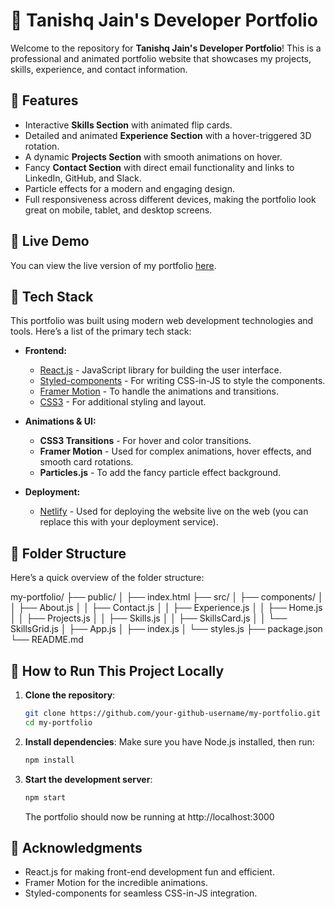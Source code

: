 # 🚀 Tanishq Jain's Developer Portfolio

Welcome to the repository for **Tanishq Jain's Developer Portfolio**! This is a professional and animated portfolio website that showcases my projects, skills, experience, and contact information.

## 🌟 Features
- Interactive **Skills Section** with animated flip cards.
- Detailed and animated **Experience Section** with a hover-triggered 3D rotation.
- A dynamic **Projects Section** with smooth animations on hover.
- Fancy **Contact Section** with direct email functionality and links to LinkedIn, GitHub, and Slack.
- Particle effects for a modern and engaging design.
- Full responsiveness across different devices, making the portfolio look great on mobile, tablet, and desktop screens.

## 🎨 Live Demo
You can view the live version of my portfolio [here](#).

## 🔧 Tech Stack
This portfolio was built using modern web development technologies and tools. Here’s a list of the primary tech stack:

- **Frontend:**
  - [React.js](https://reactjs.org/) - JavaScript library for building the user interface.
  - [Styled-components](https://styled-components.com/) - For writing CSS-in-JS to style the components.
  - [Framer Motion](https://www.framer.com/motion/) - To handle the animations and transitions.
  - [CSS3](https://developer.mozilla.org/en-US/docs/Web/CSS) - For additional styling and layout.
  
- **Animations & UI:**
  - **CSS3 Transitions** - For hover and color transitions.
  - **Framer Motion** - Used for complex animations, hover effects, and smooth card rotations.
  - **Particles.js** - To add the fancy particle effect background.
  
- **Deployment:**
  - [Netlify](https://www.netlify.com/) - Used for deploying the website live on the web (you can replace this with your deployment service).

## 📂 Folder Structure
Here’s a quick overview of the folder structure:

my-portfolio/
├── public/
│   ├── index.html
├── src/
│   ├── components/
│   │   ├── About.js
│   │   ├── Contact.js
│   │   ├── Experience.js
│   │   ├── Home.js
│   │   ├── Projects.js
│   │   ├── Skills.js
│   │   ├── SkillsCard.js
│   │   └── SkillsGrid.js
│   ├── App.js
│   ├── index.js
│   └── styles.js
├── package.json
└── README.md


## 🚀 How to Run This Project Locally

1. **Clone the repository**:

   ```bash
   git clone https://github.com/your-github-username/my-portfolio.git
   cd my-portfolio
   ```

2. **Install dependencies**:
    Make sure you have Node.js installed, then run:

    ```bash
    npm install
    ```

3. **Start the development server**:

    ```bash
    npm start
    ```
    The portfolio should now be running at http://localhost:3000
    
## 🙏 Acknowledgments
- React.js for making front-end development fun and efficient.
- Framer Motion for the incredible animations.
- Styled-components for seamless CSS-in-JS integration.